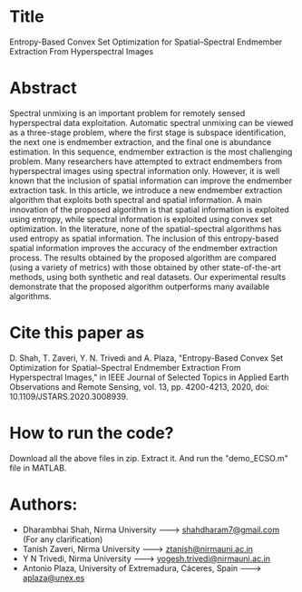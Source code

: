 # Title
Entropy-Based Convex Set Optimization for Spatial–Spectral Endmember Extraction From Hyperspectral Images

# Abstract
Spectral unmixing is an important problem for remotely sensed hyperspectral data exploitation. Automatic spectral unmixing can be viewed as a three-stage problem, where the first stage is subspace identification, the next one is endmember extraction, and the final one is abundance estimation. In this sequence, endmember extraction is the most challenging problem. Many researchers have attempted to extract endmembers from hyperspectral images using spectral information only. However, it is well known that the inclusion of spatial information can improve the endmember extraction task. In this article, we introduce a new endmember extraction algorithm that exploits both spectral and spatial information. A main innovation of the proposed algorithm is that spatial information is exploited using entropy, while spectral information is exploited using convex set optimization. In the literature, none of the spatial-spectral algorithms has used entropy as spatial information. The inclusion of this entropy-based spatial information improves the accuracy of the endmember extraction process. The results obtained by the proposed algorithm are compared (using a variety of metrics) with those obtained by other state-of-the-art methods, using both synthetic and real datasets. Our experimental results demonstrate that the proposed algorithm outperforms many available algorithms.

# Cite this paper as
D. Shah, T. Zaveri, Y. N. Trivedi and A. Plaza, "Entropy-Based Convex Set Optimization for Spatial–Spectral Endmember Extraction From Hyperspectral Images," in IEEE Journal of Selected Topics in Applied Earth Observations and Remote Sensing, vol. 13, pp. 4200-4213, 2020, doi: 10.1109/JSTARS.2020.3008939.

# How to run the code?
Download all the above files in zip. Extract it. And run the "demo_ECSO.m" file in MATLAB. 

# Authors:
- Dharambhai Shah, Nirma University ---> shahdharam7@gmail.com (For any clarification)
- Tanish Zaveri, Nirma University ---> ztanish@nirmauni.ac.in
- Y N Trivedi, Nirma University ---> yogesh.trivedi@nirmauni.ac.in
- Antonio Plaza, University of Extremadura, Cáceres, Spain ---> aplaza@unex.es
  
